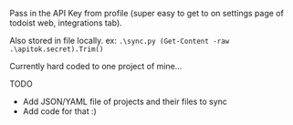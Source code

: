Pass in the API Key from profile (super easy to get to on settings page of todoist web, integrations tab).

Also stored in file locally. ex: `.\sync.py (Get-Content -raw .\apitok.secret).Trim()`

Currently hard coded to one project of mine...

TODO
- Add JSON/YAML file of projects and their files to sync
- Add code for that :) 
